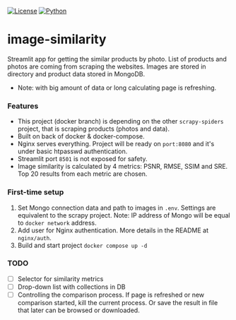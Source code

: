 [![License](https://img.shields.io/badge/license-MIT-blue.svg)]()
[![Python](https://img.shields.io/badge/python->=3.8-blue.svg)](https://www.python.org/downloads/)
# image-similarity
Streamlit app for getting the similar products by photo. List of products and photos are coming from scraping the websites. 
Images are stored in directory and product data stored in MongoDB.
* Note: with big amount of data or long calculating page is refreshing.
### Features
* This project (docker branch) is depending on the other `scrapy-spiders` project, that is scraping products (photos and data).
* Built on back of docker & docker-compose.
* Nginx serves everything. Project will be ready on `port:8080` and it's under basic htpasswd authentication.
* Streamlit port `8501` is not exposed for safety.
* Image similarity is calculated by 4 metrics: PSNR, RMSE, SSIM and SRE. Top 20 results from each metric are chosen.
### First-time setup
1. Set Mongo connection data and path to images in `.env`. Settings are equivalent to the scrapy project. 
Note: IP address of Mongo will be equal to `docker network` address.
2. Add user for Nginx authentication. More details in the README at `nginx/auth`.
3. Build and start project `docker compose up -d`
### TODO
- [ ] Selector for similarity metrics
- [ ] Drop-down list with collections in DB
- [ ] Controlling the comparison process. If page is refreshed or new comparison started, kill the current process. 
Or save the result in file that later can be browsed or downloaded.